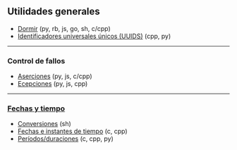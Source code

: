 ## Utilidades generales
- [Dormir](https://github.com/mondeja/fullstack/tree/master/backend/src/028-utils/sleep) (py, rb, js, go, sh, c/cpp)
- [Identificadores universales únicos (UUIDS)](https://github.com/mondeja/fullstack/tree/master/backend/src/028-utils/uuid) (cpp, py)

__________________________

### Control de fallos
- [Aserciones](https://github.com/mondeja/fullstack/tree/master/backend/src/028-utils/assert) (py, js, c/cpp)
- [Ecepciones](https://github.com/mondeja/fullstack/tree/master/backend/src/028-utils/assert) (py, js, cpp)

__________________________

### [Fechas y tiempo](https://github.com/mondeja/fullstack/tree/master/backend/src/028-utils/date)
- [Conversiones](https://github.com/mondeja/fullstack/tree/master/backend/src/028-utils/date/conv) (sh)
- [Fechas e instantes de tiempo](https://github.com/mondeja/fullstack/tree/master/backend/src/028-utils/date/moments) (c, cpp)
- [Períodos/duraciones](https://github.com/mondeja/fullstack/tree/master/backend/src/028-utils/date/period) (c, cpp, py)
